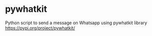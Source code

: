 # pywhatkit
 Python script to send a message on Whatsapp using pywhatkit library 
https://pypi.org/project/pywhatkit/
